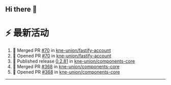 ## Hi there 👋

<!--

**Here are some ideas to get you started:**

🙋‍♀️ A short introduction - what is your organization all about?
🌈 Contribution guidelines - how can the community get involved?
👩‍💻 Useful resources - where can the community find your docs? Is there anything else the community should know?
🍿 Fun facts - what does your team eat for breakfast?
🧙 Remember, you can do mighty things with the power of [Markdown](https://docs.github.com/github/writing-on-github/getting-started-with-writing-and-formatting-on-github/basic-writing-and-formatting-syntax)
-->


# ⚡ 最新活动

<!--START_SECTION:activity-->
1. 🎉 Merged PR [#70](https://github.com/kne-union/fastify-account/pull/70) in [kne-union/fastify-account](https://github.com/kne-union/fastify-account)
2. 💪 Opened PR [#70](https://github.com/kne-union/fastify-account/pull/70) in [kne-union/fastify-account](https://github.com/kne-union/fastify-account)
3. 🚀 Published release [0.2.81](https://github.com/kne-union/components-core/releases/tag/0.2.81) in [kne-union/components-core](https://github.com/kne-union/components-core)
4. 🎉 Merged PR [#368](https://github.com/kne-union/components-core/pull/368) in [kne-union/components-core](https://github.com/kne-union/components-core)
5. 💪 Opened PR [#368](https://github.com/kne-union/components-core/pull/368) in [kne-union/components-core](https://github.com/kne-union/components-core)
<!--END_SECTION:activity-->

---
